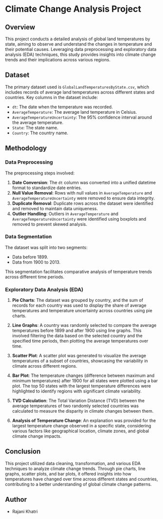 # Climate Change Analysis Project

## Overview

This project conducts a detailed analysis of global land temperatures by state, aiming to observe and understand the changes in temperature and their potential causes. Leveraging data preprocessing and exploratory data analysis (EDA) techniques, this study provides insights into climate change trends and their implications across various regions.

## Dataset

The primary dataset used is `GlobalLandTemperaturesByState.csv`, which includes records of average land temperatures across different states and countries. Key columns in the dataset include:

- `dt`: The date when the temperature was recorded.
- `AverageTemperature`: The average land temperature in Celsius.
- `AverageTemperatureUncertainty`: The 95% confidence interval around the average temperature.
- `State`: The state name.
- `Country`: The country name.

## Methodology

### Data Preprocessing

The preprocessing steps involved:

1. **Date Conversion**: The `dt` column was converted into a unified datetime format to standardize date entries.
2. **Null Value Removal**: Rows with null values in `AverageTemperature` and `AverageTemperatureUncertainty` were removed to ensure data integrity.
3. **Duplicate Removal**: Duplicate rows across the dataset were identified and removed to maintain data uniqueness.
4. **Outlier Handling**: Outliers in `AverageTemperature` and `AverageTemperatureUncertainty` were identified using boxplots and removed to prevent skewed analysis.

### Data Segmentation

The dataset was split into two segments:
- Data before 1899.
- Data from 1900 to 2013.

This segmentation facilitates comparative analysis of temperature trends across different time periods.

### Exploratory Data Analysis (EDA)

1. **Pie Charts**: The dataset was grouped by country, and the sum of records for each country was used to display the share of average temperatures and temperature uncertainty across countries using pie charts.

2. **Line Graphs**: A country was randomly selected to compare the average temperatures before 1899 and after 1900 using line graphs. This involved filtering the data based on the selected country and the specified time periods, then plotting the average temperatures over time.

3. **Scatter Plot**: A scatter plot was generated to visualize the average temperatures of a subset of countries, showcasing the variability in climate across different regions.

4. **Bar Plot**: The temperature changes (difference between maximum and minimum temperatures) after 1900 for all states were plotted using a bar plot. The top 50 states with the largest temperature differences were highlighted to identify regions with significant climate variability.

5. **TVD Calculation**: The Total Variation Distance (TVD) between the average temperatures of two randomly selected countries was calculated to measure the disparity in climate changes between them.

6. **Analysis of Temperature Change**: An explanation was provided for the largest temperature change observed in a specific state, considering various factors like geographical location, climate zones, and global climate change impacts.

## Conclusion

This project utilized data cleaning, transformation, and various EDA techniques to analyze climate change trends. Through pie charts, line graphs, scatter plots, and bar plots, it offered insights into how temperatures have changed over time across different states and countries, contributing to a better understanding of global climate change patterns.

## Author

- Rajani Khatri
